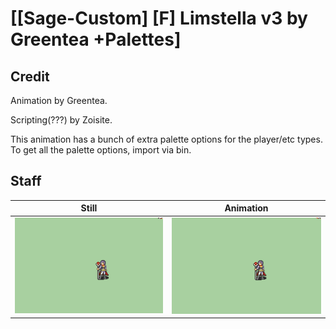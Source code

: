 # [\[Sage-Custom\] \[F\] Limstella v3 by Greentea +Palettes]

## Credit

Animation by Greentea.

Scripting(???) by Zoisite.

This animation has a bunch of extra palette options for the player/etc types. To get all the palette options, import via bin.
	
## Staff

| Still | Animation |
| :---: | :-------: |
| ![Staff still](./Staff_000.png) | ![Staff animation](./Staff.gif) |
